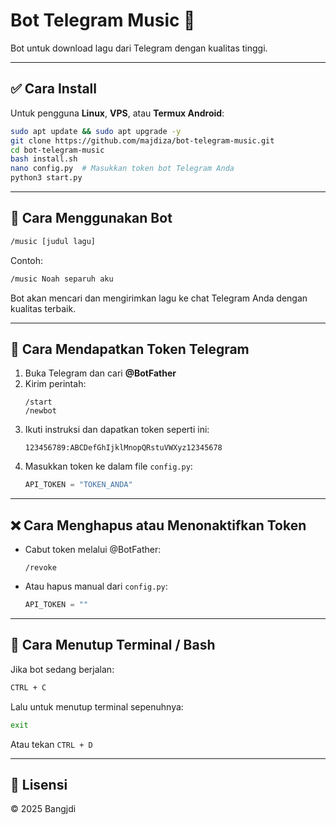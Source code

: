 # Bot Telegram Music 🎵

Bot untuk download lagu dari Telegram dengan kualitas tinggi.

---

## ✅ Cara Install

Untuk pengguna **Linux**, **VPS**, atau **Termux Android**:

```bash
sudo apt update && sudo apt upgrade -y
git clone https://github.com/majdiza/bot-telegram-music.git
cd bot-telegram-music
bash install.sh
nano config.py  # Masukkan token bot Telegram Anda
python3 start.py
```

---

## 💬 Cara Menggunakan Bot

```bash
/music [judul lagu]
```

Contoh:

```bash
/music Noah separuh aku
```

Bot akan mencari dan mengirimkan lagu ke chat Telegram Anda dengan kualitas terbaik.

---

## 🔑 Cara Mendapatkan Token Telegram

1. Buka Telegram dan cari **@BotFather**
2. Kirim perintah:
   ```
   /start
   /newbot
   ```
3. Ikuti instruksi dan dapatkan token seperti ini:
   ```
   123456789:ABCDefGhIjklMnopQRstuVWXyz12345678
   ```
4. Masukkan token ke dalam file `config.py`:
   ```python
   API_TOKEN = "TOKEN_ANDA"
   ```

---

## ❌ Cara Menghapus atau Menonaktifkan Token

- Cabut token melalui @BotFather:
  ```
  /revoke
  ```
- Atau hapus manual dari `config.py`:
  ```python
  API_TOKEN = ""
  ```

---

## 🚪 Cara Menutup Terminal / Bash

Jika bot sedang berjalan:

```bash
CTRL + C
```

Lalu untuk menutup terminal sepenuhnya:

```bash
exit
```

Atau tekan `CTRL + D`

---

## 📄 Lisensi

© 2025 Bangjdi
